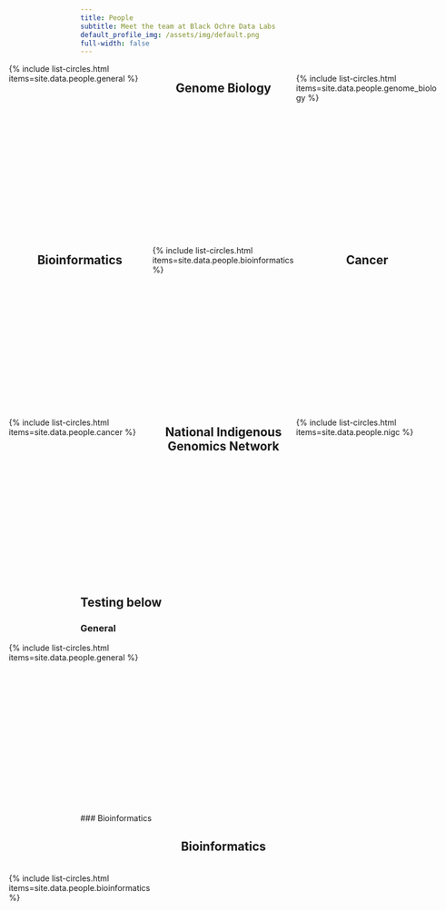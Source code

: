 ```yaml
---
title: People
subtitle: Meet the team at Black Ochre Data Labs
default_profile_img: /assets/img/default.png
full-width: false
---
```

<html>
<style>
 .grid { 
  display: grid;
  grid-template-columns: repeat(3, 250px);
  grid-auto-rows: minmax(300px, auto);
  grid-gap: 3px;
  justify-self: center;
 }
</style>
 
<body>
<main class="grid">
 {% include list-circles.html items=site.data.people.general %}
 <br><h2><center>Genome Biology</center></h2><br> 
{% include list-circles.html items=site.data.people.genome_biology %} 
 <br><h2><center>Bioinformatics</center></h2><br>
{% include list-circles.html items=site.data.people.bioinformatics %} 
 <br><h2><center>Cancer</center></h2><br>
  {% include list-circles.html items=site.data.people.cancer %}
 <br><h2><center>National Indigenous Genomics Network</center></h2><br>
 {% include list-circles.html items=site.data.people.nigc %}
  </main>
</body>
</html>

## Testing below 

### General 
<div class="grid">
{% include list-circles.html items=site.data.people.general %}
</div>
### Bioinformatics
<br><h2><center>Bioinformatics</center></h2><br>
<div class="grid">
{% include list-circles.html items=site.data.people.bioinformatics %}
</div>

